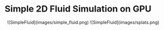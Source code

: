 # Simple 2D Fluid Simulation on GPU

<center>
![SimpleFluid](images/simple_fluid.png)
![SimpleFluid](images/splats.png)
</center>
